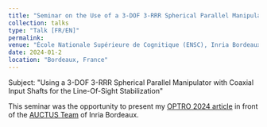 ```yaml
---
title: "Seminar on the Use of a 3-DOF 3-RRR Spherical Parallel Manipulator with Coaxial Input Shafts for the Line-Of-Sight Stabilization"
collection: talks
type: "Talk [FR/EN]"
permalink: 
venue: "École Nationale Supérieure de Cognitique (ENSC), Inria Bordeaux"
date: 2024-01-2
location: "Bordeaux, France"
---
```


Subject: "Using a 3-DOF 3-RRR Spherical Parallel Manipulator with Coaxial Input Shafts for the Line-Of-Sight Stabilization"

This seminar was the opportunity to present my [OPTRO 2024 article](https://alexandre-tle.github.io/https:/inria.hal.science/hal-04483255v1) in front of the [AUCTUS Team](https://www.inria.fr/fr/auctus) of Inria Bordeaux.

